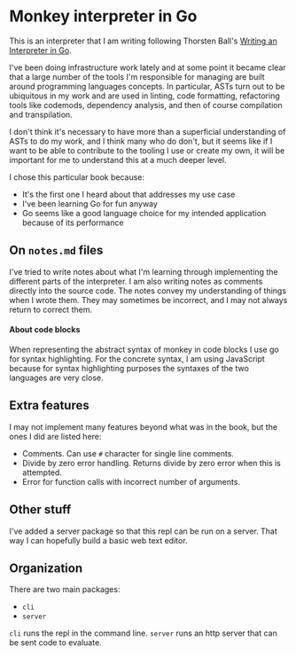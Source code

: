 # Monkey interpreter in Go

This is an interpreter that I am writing following Thorsten Ball's [Writing an Interpreter in Go](https://interpreterbook.com/).

I've been doing infrastructure work lately and at some point it became clear that a large number of the tools I'm responsible for managing are built around programming languages concepts. In particular, ASTs turn out to be ubiquitous in my work and are used in linting, code formatting, refactoring tools like codemods, dependency analysis, and then of course compilation and transpilation.

I don't think it's necessary to have more than a superficial understanding of ASTs to do my work, and I think many who do don't, but it seems like if I want to be able to contribute to the tooling I use or create my own, it will be important for me to understand this at a much deeper level.

I chose this particular book because:

- It's the first one I heard about that addresses my use case
- I've been learning Go for fun anyway
- Go seems like a good language choice for my intended application because of its performance

## On `notes.md` files

I've tried to write notes about what I'm learning through implementing the different parts of the interpreter. I am also writing notes as comments directly into the source code. The notes convey my understanding of things when I wrote them. They may sometimes be incorrect, and I may not always return to correct them.

#### About code blocks

When representing the abstract syntax of monkey in code blocks
I use go for syntax highlighting. For the concrete syntax, I
am using JavaScript because for syntax highlighting purposes
the syntaxes of the two languages are very close.

## Extra features

I may not implement many features beyond what was in the book, but the ones I did are listed here:

- Comments. Can use `#` character for single line comments.
- Divide by zero error handling. Returns divide by zero error when this is attempted.
- Error for function calls with incorrect number of arguments.

## Other stuff

I've added a server package so that this repl can be run on a
server. That way I can hopefully build a basic web text editor.

## Organization

There are two main packages:

- `cli`
- `server`

`cli` runs the repl in the command line. `server` runs an http server that can be sent code to evaluate.
